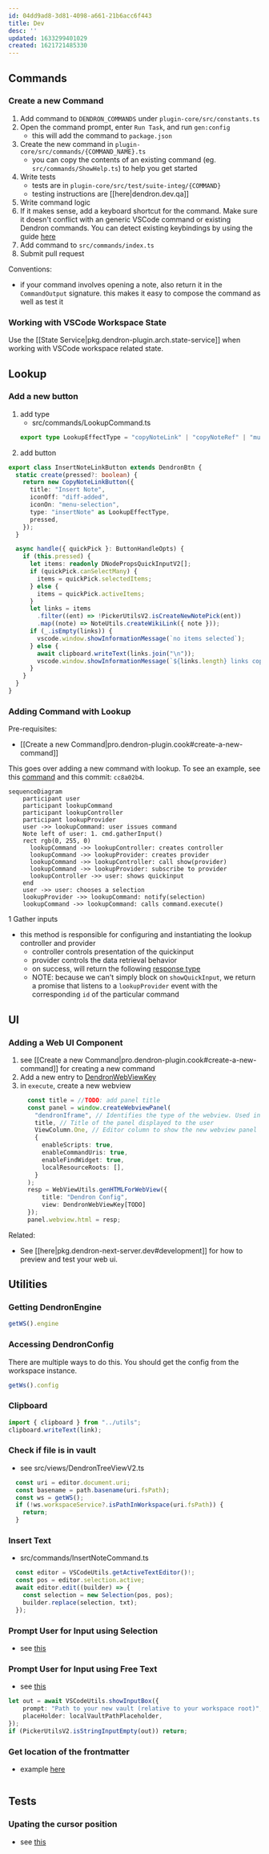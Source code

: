 ```yaml
---
id: 04dd9ad8-3d81-4098-a661-21b6acc6f443
title: Dev
desc: ''
updated: 1633299401029
created: 1621721485330
---
```

## Commands

### Create a new Command

1. Add command to `DENDRON_COMMANDS` under `plugin-core/src/constants.ts`
2. Open the command prompt, enter `Run Task`, and run `gen:config`
   - this will add the command to `package.json`
3. Create the new command in `plugin-core/src/commands/{COMMAND_NAME}.ts`
   - you can copy the contents of an existing command (eg. `src/commands/ShowHelp.ts`) to help you get started
4. Write tests
   - tests are in `plugin-core/src/test/suite-integ/{COMMAND}`
   - testing instructions are [[here|dendron.dev.qa]]
5. Write command logic
6. If it makes sense, add a keyboard shortcut for the command. Make sure it doesn't conflict with an generic VSCode command or existing Dendron commands. You can detect existing keybindings by using the guide [here](https://code.visualstudio.com/docs/getstarted/keybindings#_detecting-keybinding-conflicts)
7. Add command to `src/commands/index.ts`
8. Submit pull request

Conventions:

- if your command involves opening a note, also return it in the `CommandOutput` signature. this makes it easy to compose the command as well as test it

### Working with VSCode Workspace State

Use the [[State Service|pkg.dendron-plugin.arch.state-service]] when working with VSCode workspace related state.

## Lookup

### Add a new button

1. add type
   - src/commands/LookupCommand.ts
   ```ts
   export type LookupEffectType = "copyNoteLink" | "copyNoteRef" | "multiSelect" | "insertNote";
   ```
2. add button

```ts
export class InsertNoteLinkButton extends DendronBtn {
  static create(pressed?: boolean) {
    return new CopyNoteLinkButton({
      title: "Insert Note",
      iconOff: "diff-added",
      iconOn: "menu-selection",
      type: "insertNote" as LookupEffectType,
      pressed,
    });
  }

  async handle({ quickPick }: ButtonHandleOpts) {
    if (this.pressed) {
      let items: readonly DNodePropsQuickInputV2[];
      if (quickPick.canSelectMany) {
        items = quickPick.selectedItems;
      } else {
        items = quickPick.activeItems;
      }
      let links = items
        .filter((ent) => !PickerUtilsV2.isCreateNewNotePick(ent))
        .map((note) => NoteUtils.createWikiLink({ note }));
      if (_.isEmpty(links)) {
        vscode.window.showInformationMessage(`no items selected`);
      } else {
        await clipboard.writeText(links.join("\n"));
        vscode.window.showInformationMessage(`${links.length} links copied`);
      }
    }
  }
}
```

### Adding Command with Lookup

Pre-requisites:

- [[Create a new Command|pro.dendron-plugin.cook#create-a-new-command]]

This goes over adding a new command with lookup. To see an example, see this [command](https://github.com/dendronhq/dendron/blob/master/packages/plugin-core/src/commands/InsertNoteLink.ts) and this commit: `cc8a02b4`.

```mermaid
sequenceDiagram
    participant user
    participant lookupCommand
    participant lookupController
    participant lookupProvider
    user ->> lookupCommand: user issues command
    Note left of user: 1. cmd.gatherInput()
    rect rgb(0, 255, 0)
      lookupCommand ->> lookupController: creates controller 
      lookupCommand ->> lookupProvider: creates provider
      lookupCommand ->> lookupController: call show(provider)
      lookupCommand ->> lookupProvider: subscribe to provider
      lookupController ->> user: shows quickinput 
    end
    user ->> user: chooses a selection
    lookupProvider ->> lookupCommand: notify(selection)
    lookupCommand ->> lookupCommand: calls command.execute()
```

1 Gather inputs

- this method is responsible for configuring and instantiating the lookup controller and provider
  - controller controls presentation of the quickinput
  - provider controls the data retrieval behavior 
  - on success, will return the following [response type](https://github.com/dendronhq/dendron/blob/master/packages/plugin-core/src/components/lookup/LookupProviderV3.ts)
  - NOTE: because we can't simply block on `showQuickInput`, we return a promise that listens to a `lookupProvider` event with the corresponding `id` of the particular command

## UI

### Adding a Web UI Component

1. see [[Create a new Command|pro.dendron-plugin.cook#create-a-new-command]] for creating a new command
2. Add a new entry to [DendronWebViewKey](https://github.com/dendronhq/dendron/blob/master/packages/common-all/src/types/typesv2.ts)
3. in `execute`, create a new webview
   ```ts
     const title = //TODO: add panel title
     const panel = window.createWebviewPanel(
       "dendronIframe", // Identifies the type of the webview. Used internally
       title, // Title of the panel displayed to the user
       ViewColumn.One, // Editor column to show the new webview panel in.
       {
         enableScripts: true,
         enableCommandUris: true,
         enableFindWidget: true,
         localResourceRoots: [],
       }
     );
     resp = WebViewUtils.genHTMLForWebView({
         title: "Dendron Config",
         view: DendronWebViewKey[TODO]
     });
     panel.webview.html = resp;
   ```

Related:

- See [[here|pkg.dendron-next-server.dev#development]] for how to preview and test your web ui.

## Utilities

### Getting DendronEngine

```ts
getWS().engine
```

### Accessing DendronConfig

There are multiple ways to do this. You should get the config from the workspace instance. 

```ts
getWs().config
```

### Clipboard

```ts
import { clipboard } from "../utils";
clipboard.writeText(link);
```

### Check if file is in vault

- see src/views/DendronTreeViewV2.ts

```ts
  const uri = editor.document.uri;
  const basename = path.basename(uri.fsPath);
  const ws = getWS();
  if (!ws.workspaceService?.isPathInWorkspace(uri.fsPath)) {
    return;
  }
```

### Insert Text

- src/commands/InsertNoteCommand.ts

```ts
  const editor = VSCodeUtils.getActiveTextEditor()!;
  const pos = editor.selection.active;
  await editor.edit((builder) => {
    const selection = new Selection(pos, pos);
    builder.replace(selection, txt);
  });
```

### Prompt User for Input using Selection

- see [this](https://github.com/dendronhq/dendron/blob/master/packages/plugin-core/src/commands/VaultAddCommand.ts)

### Prompt User for Input using Free Text

- see [this](https://github.com/dendronhq/dendron/blob/master/packages/plugin-core/src/commands/VaultAddCommand.ts)

```ts
let out = await VSCodeUtils.showInputBox({
    prompt: "Path to your new vault (relative to your workspace root)",
    placeHolder: localVaultPathPlaceholder,
});
if (PickerUtilsV2.isStringInputEmpty(out)) return;
```

### Get location of the frontmatter

- example [here](https://github.com/dendronhq/dendron/blob/master/packages/plugin-core/src/services/NoteSyncService.ts)

```

```

## Tests

### Upating the cursor position

- see [this](https://github.com/dendronhq/dendron/blob/master/packages/plugin-core/src/test/suite-integ/NoteLookupCommand.test.ts)

